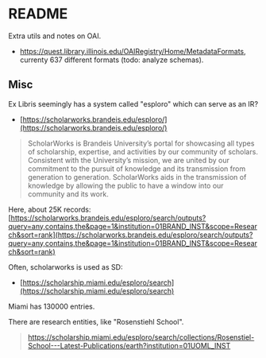 # README

Extra utils and notes on OAI.

* https://quest.library.illinois.edu/OAIRegistry/Home/MetadataFormats, currenty 637 different formats (todo: analyze schemas).

## Misc

Ex Libris seemingly has a system called "esploro" which can serve as an IR?

* [https://scholarworks.brandeis.edu/esploro/](https://scholarworks.brandeis.edu/esploro/)

> ScholarWorks is Brandeis University’s portal for showcasing all types of
> scholarship, expertise, and activities by our community of scholars.
> Consistent with the University’s mission, we are united by our commitment to
> the pursuit of knowledge and its transmission from generation to generation.
> ScholarWorks aids in the transmission of knowledge by allowing the public to
> have a window into our community and its work.

Here, about 25K records: [https://scholarworks.brandeis.edu/esploro/search/outputs?query=any,contains,the&page=1&institution=01BRAND_INST&scope=Research&sort=rank](https://scholarworks.brandeis.edu/esploro/search/outputs?query=any,contains,the&page=1&institution=01BRAND_INST&scope=Research&sort=rank)

Often, scholarworks is used as SD:

* [https://scholarship.miami.edu/esploro/search](https://scholarship.miami.edu/esploro/search)

Miami has 130000 entries.

There are research entities, like "Rosenstiehl School".

> https://scholarship.miami.edu/esploro/search/collections/Rosenstiel-School---Latest-Publications/earth?institution=01UOML_INST


